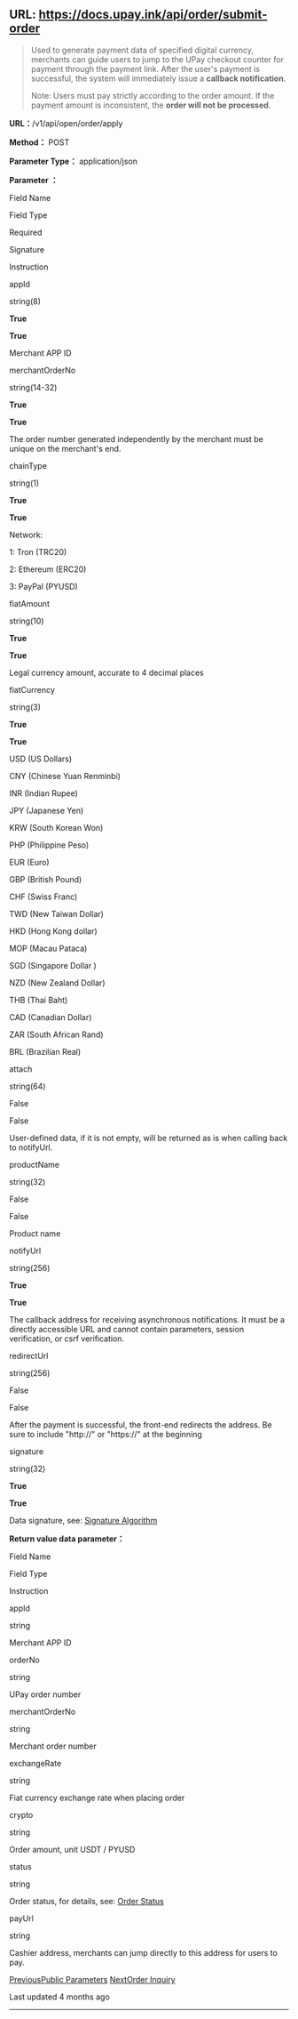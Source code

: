 URL: https://docs.upay.ink/api/order/submit-order
---
> Used to generate payment data of specified digital currency, merchants can guide users to jump to the UPay checkout counter for payment through the payment link. After the user's payment is successful, the system will immediately issue a **callback notification**.
>
> Note: Users must pay strictly according to the order amount. If the payment amount is inconsistent, the **order will not be processed**.

**URL：**/v1/api/open/order/apply

**Method：** POST

**Parameter Type：** application/json

**Parameter ：**

Field Name

Field Type

Required

Signature

Instruction

appId

string(8)

**True**

**True**

Merchant APP ID

merchantOrderNo

string(14-32)

**True**

**True**

The order number generated independently by the merchant must be unique on the merchant's end.

chainType

string(1)

**True**

**True**

Network:

1: Tron (TRC20)

2: Ethereum (ERC20)

3: PayPal (PYUSD)

fiatAmount

string(10)

**True**

**True**

Legal currency amount, accurate to 4 decimal places

fiatCurrency

string(3)

**True**

**True**

USD (US Dollars)

CNY (Chinese Yuan Renminbi)

INR (Indian Rupee)

JPY (Japanese Yen)

KRW (South Korean Won)

PHP (Philippine Peso)

EUR (Euro)

GBP (British Pound)

CHF (Swiss Franc)

TWD (New Taiwan Dollar)

HKD (Hong Kong dollar)

MOP (Macau Pataca)

SGD (Singapore Dollar )

NZD (New Zealand Dollar)

THB (Thai Baht)

CAD (Canadian Dollar)

ZAR (South African Rand)

BRL (Brazilian Real)

attach

string(64)

False

False

User-defined data, if it is not empty, will be returned as is when calling back to notifyUrl.

productName

string(32)

False

False

Product name

notifyUrl

string(256)

**True**

**True**

The callback address for receiving asynchronous notifications. It must be a directly accessible URL and cannot contain parameters, session verification, or csrf verification.

redirectUrl

string(256)

False

False

After the payment is successful, the front-end redirects the address. Be sure to include "http://" or "https://" at the beginning

signature

string(32)

**True**

**True**

Data signature, see: [Signature Algorithm](https://docs.upay.ink/api/introduction/signature)

**Return value data parameter：**

Field Name

Field Type

Instruction

appId

string

Merchant APP ID

orderNo

string

UPay order number

merchantOrderNo

string

Merchant order number

exchangeRate

string

Fiat currency exchange rate when placing order

crypto

string

Order amount, unit USDT / PYUSD

status

string

Order status, for details, see: [Order Status](https://docs.upay.ink/api/order/order-inquiry#order-status)

payUrl

string

Cashier address, merchants can jump directly to this address for users to pay.

[PreviousPublic Parameters](https://docs.upay.ink/api/introduction/public-parameters) [NextOrder Inquiry](https://docs.upay.ink/api/order/order-inquiry)

Last updated 4 months ago

* * *